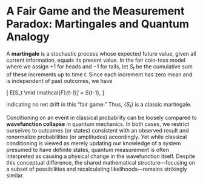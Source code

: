 # A Fair Game and the Measurement Paradox: Martingales and Quantum Analogy

A **martingale** is a stochastic process whose expected future value, given all current information, equals its present value. In the fair coin-toss model where we assign $+1$ for heads and $-1$ for tails, let $S_t$ be the cumulative sum of these increments up to time $t$. Since each increment has zero mean and is independent of past outcomes, we have

\[
E[S_t \mid \mathcal{F}_{t-1}] = S_{t-1},
\]

indicating no net drift in this “fair game.” Thus, $\{S_t\}$ is a classic martingale.

Conditioning on an event in classical probability can be loosely compared to **wavefunction collapse** in quantum mechanics. In both cases, we restrict ourselves to outcomes (or states) consistent with an observed result and renormalize probabilities (or amplitudes) accordingly. Yet while classical conditioning is viewed as merely updating our knowledge of a system presumed to have definite states, quantum measurement is often interpreted as causing a physical change in the wavefunction itself. Despite this conceptual difference, the shared mathematical structure—focusing on a subset of possibilities and recalculating likelihoods—remains strikingly similar.
